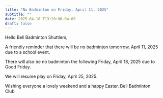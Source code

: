 ```yaml
---
title: "No Badminton on Friday, April 11, 2025"
subtitle: ""
date: 2025-04-10 T13:20:00-04:00
draft: false
---
```


Hello Bell Badminton Shuttlers,

A friendly reminder that there will be no badminton tomorrow, April 11, 2025 due to a school event.

There will also be no badminton the following Friday, April 18, 2025 due to Good Friday.

We will resume play on Friday, April 25, 2025.

Wishing everyone a lovely weekend and a happy Easter.
Bell Badminton Club